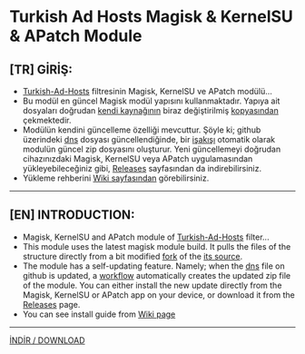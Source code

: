 # Turkish Ad Hosts Magisk & KernelSU & APatch Module  
  
## [TR] GİRİŞ:  
- [Turkish-Ad-Hosts](https://github.com/symbuzzer/Turkish-Ad-Hosts) filtresinin Magisk, KernelSU ve APatch modülü...  
- Bu modül en güncel Magisk modül yapısını kullanmaktadır. Yapıya ait dosyaları doğrudan [kendi kaynağının](https://github.com/Zackptg5/MMT-Extended) biraz değiştirilmiş [kopyasından](https://github.com/symbuzzer/MMT-Extended-Next) çekmektedir.  
- Modülün kendini güncelleme özelliği mevcuttur. Şöyle ki; github üzerindeki [dns](https://github.com/symbuzzer/Turkish-Ad-Hosts/blob/main/dns) dosyası güncellendiğinde, bir [işakışı](https://github.com/symbuzzer/Turkish-Ad-Hosts/blob/main/.github/workflows/auto-update-release.yml) otomatik olarak modulün güncel zip dosyasını oluşturur. Yeni güncellemeyi doğrudan cihazınızdaki Magisk, KernelSU veya APatch uygulamasından yükleyebileceğiniz gibi, [Releases](https://github.com/symbuzzer/Turkish-Ad-Hosts/releases) sayfasından da indirebilirsiniz.
- Yükleme rehberini [Wiki sayfasından](https://github.com/symbuzzer/Turkish-Ad-Hosts/wiki) görebilirsiniz.  
  
-----------------
  
## [EN] INTRODUCTION:  
- Magisk, KernelSU and APatch module of [Turkish-Ad-Hosts](https://github.com/symbuzzer/Turkish-Ad-Hosts) filter...  
- This module uses the latest magisk module build. It pulls the files of the structure directly from a bit modified [fork](https://github.com/symbuzzer/MMT-Extended-Next) of the [its source](https://github.com/Zackptg5/MMT-Extended).  
- The module has a self-updating feature. Namely; when the [dns](https://github.com/symbuzzer/Turkish-Ad-Hosts/blob/main/dns) file on github is updated, a [workflow](https://github.com/symbuzzer/Turkish-Ad-Hosts/blob/main/.github/workflows/auto-update-release.yml) automatically creates the updated zip file of the module. You can either install the new update directly from the Magisk, KernelSU or APatch app on your device, or download it from the [Releases](https://github.com/symbuzzer/Turkish-Ad-Hosts/releases) page.
- You can see install guide from [Wiki page](https://github.com/symbuzzer/Turkish-Ad-Hosts/wiki)  
  
-----------------
  
[İNDİR / DOWNLOAD](https://github.com/symbuzzer/Turkish-Ad-Hosts/releases)
